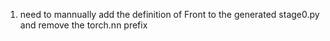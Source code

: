 1. need to mannually add the definition of Front to the generated stage0.py and remove the torch.nn prefix
